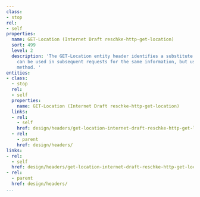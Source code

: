 ```yaml
---
class:
- stop
rel:
- self
properties:
  name: GET-Location (Internet Draft reschke-http-get-location)
  sort: 499
  level: 2
  description: 'The GET-Location entity header identifies a substitute resource that
    can be used in subsequent requests for the same information, but using the GET
    method. '
entities:
- class:
  - stop
  rel:
  - self
  properties:
    name: GET-Location (Internet Draft reschke-http-get-location)
  links:
  - rel:
    - self
    href: design/headers/get-location-internet-draft-reschke-http-get-location.md
  - rel:
    - parent
    href: design/headers/
links:
- rel:
  - self
  href: design/headers/get-location-internet-draft-reschke-http-get-location.md
- rel:
  - parent
  href: design/headers/
...
```

